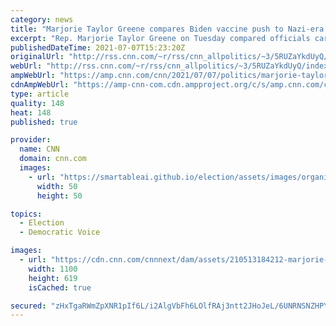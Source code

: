 ```yaml
---
category: news
title: "Marjorie Taylor Greene compares Biden vaccine push to Nazi-era 'brown shirts' weeks after apologizing for Holocaust comments"
excerpt: "Rep. Marjorie Taylor Greene on Tuesday compared officials carrying out President Joe Biden's latest Covid-19 vaccination push to Nazi-era \"brown shirts,\" just weeks after apologizing for her comments comparing Capitol Hill mask-wearing rules to the Holocaust.\n    \n"
publishedDateTime: 2021-07-07T15:23:20Z
originalUrl: "http://rss.cnn.com/~r/rss/cnn_allpolitics/~3/5RUZaYkdUyQ/index.html"
webUrl: "http://rss.cnn.com/~r/rss/cnn_allpolitics/~3/5RUZaYkdUyQ/index.html"
ampWebUrl: "https://amp.cnn.com/cnn/2021/07/07/politics/marjorie-taylor-greene-brown-shirts-vaccine/index.html"
cdnAmpWebUrl: "https://amp-cnn-com.cdn.ampproject.org/c/s/amp.cnn.com/cnn/2021/07/07/politics/marjorie-taylor-greene-brown-shirts-vaccine/index.html"
type: article
quality: 148
heat: 148
published: true

provider:
  name: CNN
  domain: cnn.com
  images:
    - url: "https://smartableai.github.io/election/assets/images/organizations/cnn.com-50x50.jpg"
      width: 50
      height: 50

topics:
  - Election
  - Democratic Voice

images:
  - url: "https://cdn.cnn.com/cnnnext/dam/assets/210513184212-marjorie-taylor-greene-01-03-2021-super-tease.jpg"
    width: 1100
    height: 619
    isCached: true

secured: "zHxTgaRWmZpXNR1pIf6L/i2AlgVbFh6LOlfRAj3ntt2JHoJeL/6UNRNSNZHPYatPwQiOWIvwrb9qUGV2HXWDGDA+6plwF3JpUxLtbo0GjpvMw9V7tI1VjNTO+mI+wMR6d3tURE6VtOXCQQM8fn88QSfWSkhaWzjg5N4GAz4ptYMlufEdu+PI8938Dl1vAzunzL2JSN0x8OTW0OeuMoHkBvuFBLzhspxw91wGUkakIO3jn8Zu8IoAmVXmVRoS7MzOpvT4jM4Ih7RO9CBZXNngunZMV0H+GtjTGh1l/DP3UtVKqUu/m069WKlJ6ShkOiblOOE5mgRueHddpG3ygJgGQIjUkP5ThfwOxYSRu98+Gvk=;hxUfEckgaViOzPaDxlYyJg=="
---
```


